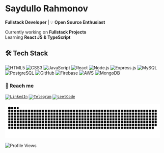 #  **Saydullo Rahmonov**  

**Fullstack Developer** | 💡 **Open Source Enthusiast**  

Currently working on **Fullstack Projects**  
Learning **React JS & TypeScript**  

## 🛠 Tech Stack  

![HTML5](https://img.shields.io/badge/HTML5-E34F26?style=for-the-badge&logo=html5&logoColor=white)
![CSS3](https://img.shields.io/badge/CSS3-1572B6?style=for-the-badge&logo=css3&logoColor=white)
![JavaScript](https://img.shields.io/badge/JavaScript-F7DF1E?style=for-the-badge&logo=javascript&logoColor=black)
![React](https://img.shields.io/badge/React-61DAFB?style=for-the-badge&logo=react&logoColor=black)
![Node.js](https://img.shields.io/badge/Node.js-339933?style=for-the-badge&logo=node.js&logoColor=white)
![Express.js](https://img.shields.io/badge/Express.js-000000?style=for-the-badge&logo=express&logoColor=white)
![MySQL](https://img.shields.io/badge/MySQL-4479A1?style=for-the-badge&logo=mysql&logoColor=white)
![PostgreSQL](https://img.shields.io/badge/PostgreSQL-4169E1?style=for-the-badge&logo=postgresql&logoColor=white)
![GitHub](https://img.shields.io/badge/GitHub-181717?style=for-the-badge&logo=github&logoColor=white)
![Firebase](https://img.shields.io/badge/Firebase-FFCA28?style=for-the-badge&logo=firebase&logoColor=black)
![AWS](https://img.shields.io/badge/AWS-232F3E?style=for-the-badge&logo=amazon-aws&logoColor=white)
![MongoDB](https://img.shields.io/badge/MongoDB-47A248?style=for-the-badge&logo=mongodb&logoColor=white)










### 🔗 Reach me
<code>[![LinkedIn](https://img.shields.io/badge/LinkedIn-0077B5?style=flat&logo=linkedin&logoColor=white)](https://www.linkedin.com/in/saydullojon-rahmonov/)</code>
<code>[![Telegram](https://img.shields.io/badge/Telegram-26A5E4?style=flat&logo=telegram&logoColor=white)](https://t.me/noneone_sf)</code>
<code>[![LeetCode](https://img.shields.io/badge/LeetCode-FFA116?style=flat&logo=leetcode&logoColor=white)](https://leetcode.com/u/Saydullajon/)</code>




![Snake animation](https://raw.githubusercontent.com/Platane/snk/output/github-contribution-grid-snake-dark.svg)

![Profile Views](https://komarev.com/ghpvc/?username=rahmonovsaydullo&color=green)
